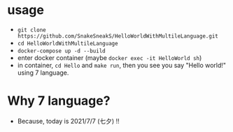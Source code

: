 # usage
- ```git clone https://github.com/SnakeSneakS/HelloWorldWithMultileLanguage.git```
- ```cd HelloWorldWithMultileLanguage```
- ```docker-compose up -d --build```
- enter docker container (maybe ```docker exec -it HelloWorld sh```)
- in container, ```cd Hello``` and ```make run```, then you see you say "Hello world!" using 7 language. 


# Why 7 language?
- Because, today is 2021/7/7 (七夕) !!
